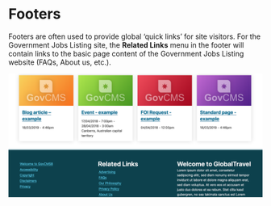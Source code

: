 # Footers

Footers are often used to provide global ‘quick links’ for site visitors. For the Government Jobs Listing site, the **Related Links** menu in the footer will contain links to the basic page content of the Government Jobs Listing website \(FAQs, About us, etc.\).

![](../.gitbook/assets/17%20%282%29.png)

